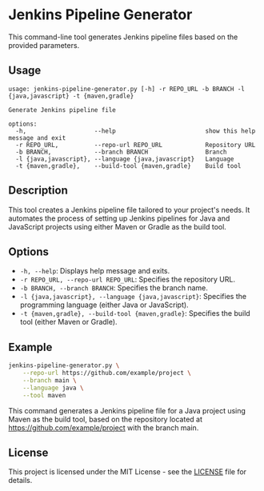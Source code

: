 # Jenkins Pipeline Generator
This command-line tool generates Jenkins pipeline files based on the provided parameters.

## Usage
```
usage: jenkins-pipeline-generator.py [-h] -r REPO_URL -b BRANCH -l {java,javascript} -t {maven,gradle}

Generate Jenkins pipeline file

options:
  -h,                   --help                         show this help message and exit
  -r REPO_URL,          --repo-url REPO_URL            Repository URL
  -b BRANCH,            --branch BRANCH                Branch
  -l {java,javascript}, --language {java,javascript}   Language
  -t {maven,gradle},    --build-tool {maven,gradle}    Build tool
```
## Description
This tool creates a Jenkins pipeline file tailored to your project's needs. It automates the process of setting up Jenkins pipelines for Java and JavaScript projects using either Maven or Gradle as the build tool.

## Options
- `-h, --help`: Displays help message and exits.
- `-r REPO_URL, --repo-url REPO_URL`: Specifies the repository URL.
- `-b BRANCH, --branch BRANCH`: Specifies the branch name.
- `-l {java,javascript}, --language {java,javascript}`: Specifies the programming language (either Java or JavaScript).
- `-t {maven,gradle}, --build-tool {maven,gradle}`: Specifies the build tool (either Maven or Gradle).

## Example
```bash
jenkins-pipeline-generator.py \
    --repo-url https://github.com/example/project \
    --branch main \
    --language java \
    --tool maven
```
This command generates a Jenkins pipeline file for a Java project using Maven as the build tool, based on the repository located at https://github.com/example/project with the branch main.

## License
This project is licensed under the MIT License - see the [LICENSE](./LICENSE) file for details.